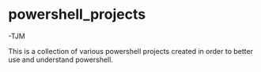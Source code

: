 # powershell_projects
-TJM

This is a collection of various powershell projects created in order to better use and understand powershell.
